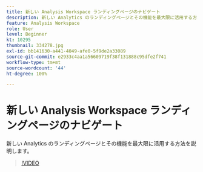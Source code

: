 ```yaml
---
title: 新しい Analysis Workspace ランディングページのナビゲート
description: 新しい Analytics のランディングページとその機能を最大限に活用する方法を説明します。
feature: Analysis Workspace
role: User
level: Beginner
kt: 10295
thumbnail: 334278.jpg
exl-id: bb141630-a441-4049-afe0-5f9de2a33089
source-git-commit: e2933c4aa1a56609719f38f131888c95dfe2f741
workflow-type: tm+mt
source-wordcount: '44'
ht-degree: 100%

---
```


# 新しい Analysis Workspace ランディングページのナビゲート

新しい Analytics のランディングページとその機能を最大限に活用する方法を説明します。

>[!VIDEO](https://video.tv.adobe.com/v/346465/?quality=12&learn=on&captions=jpn)

